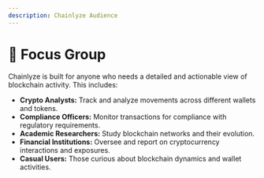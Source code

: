 ```yaml
---
description: Chainlyze Audience
---
```


# 👫 Focus Group

Chainlyze is built for anyone who needs a detailed and actionable view of blockchain activity. This includes:

* **Crypto Analysts:** Track and analyze movements across different wallets and tokens.
* **Compliance Officers:** Monitor transactions for compliance with regulatory requirements.
* **Academic Researchers:** Study blockchain networks and their evolution.
* **Financial Institutions:** Oversee and report on cryptocurrency interactions and exposures.
* **Casual Users:** Those curious about blockchain dynamics and wallet activities.
